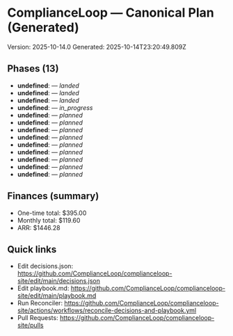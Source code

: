 <!-- CL:START -->
# ComplianceLoop — Canonical Plan (Generated)

Version: 2025-10-14.0
Generated: 2025-10-14T23:20:49.809Z

## Phases (13)
- **undefined**:  — _landed_
- **undefined**:  — _landed_
- **undefined**:  — _landed_
- **undefined**:  — _in_progress_
- **undefined**:  — _planned_
- **undefined**:  — _planned_
- **undefined**:  — _planned_
- **undefined**:  — _planned_
- **undefined**:  — _planned_
- **undefined**:  — _planned_
- **undefined**:  — _planned_
- **undefined**:  — _planned_
- **undefined**:  — _planned_

## Finances (summary)
- One-time total: $395.00
- Monthly total: $119.60
- ARR: $1446.28

## Quick links
- Edit decisions.json: https://github.com/ComplianceLoop/complianceloop-site/edit/main/decisions.json
- Edit playbook.md: https://github.com/ComplianceLoop/complianceloop-site/edit/main/playbook.md
- Run Reconciler: https://github.com/ComplianceLoop/complianceloop-site/actions/workflows/reconcile-decisions-and-playbook.yml
- Pull Requests: https://github.com/ComplianceLoop/complianceloop-site/pulls

<!-- CL:END -->
